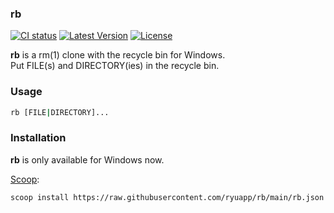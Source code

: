 ### rb

<a href="https://github.com/ryuapp/rb/actions?query=workflow%3ACI"><img alt="CI status" src="https://github.com/ryuapp/rb/workflows/CI/badge.svg"></a> <a href="https://github.com/ryuapp/rb/releases/latest"><img alt="Latest Version" src="https://img.shields.io/badge/Latest%20Version-v1.0.0-blue"></a> <a href="https://github.com/ryuapp/rb/blob/v0.2.0/LICENSE"><img alt="License" src="https://img.shields.io/badge/License-MIT-blue"></a>

**rb** is a rm(1) clone with the recycle bin for Windows.\
Put FILE(s) and DIRECTORY(ies) in the recycle bin.

### Usage

```sh
rb [FILE|DIRECTORY]...
```

### Installation

**rb** is only available for Windows now.

[Scoop](https://scoop.sh):

```bash
scoop install https://raw.githubusercontent.com/ryuapp/rb/main/rb.json
```
